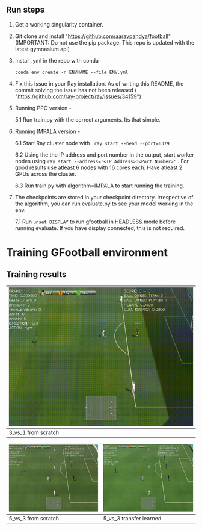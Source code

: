 
## Run steps
1. Get a working singularity container.
2. Git clone and install "https://github.com/aaravpandya/football" (IMPORTANT: Do not use the pip package. This repo is updated with the latest gymnasium api)
3. Install .yml in the repo with conda 

	   conda env create -n ENVNAME --file ENV.yml
4. Fix this issue in your Ray installation. As of writing this README, the commit solving the issue has not been released ( "https://github.com/ray-project/ray/issues/34159")
5. Running PPO version -
            
      5.1 Run train.py with the correct arguments. Its that simple.
6. Running IMPALA version - 

      6.1 Start Ray cluster node with ` ray start --head --port=6379`

      6.2 Using the the IP address and port number in the output, start worker nodes using `ray start --address='<IP Address>:<Port Number>'` . For good results use atleast 6 nodes with 16 cores each. Have atleast 2 GPUs across the cluster.

      6.3 Run train.py with algorithm=IMPALA to start running the training. 
7. The checkpoints are stored in your checkpoint directory. Irrespective of the algorithm, you can run evaluate.py to see your model working in the env. 

      7.1 Run `unset DISPLAY` to run gfootball in HEADLESS mode before running evaluate. If you have display connected, this is not required.

# Training GFootball environment



## Training results

| ![3_vs_1](https://github.com/aaravpandya/RL-GFootball/blob/master/gifs/3_v_1.gif) |  
|--|
| 3_vs_1 from scratch | 

| ![5_vs_3_scratch](https://github.com/aaravpandya/RL-GFootball/blob/master/gifs/5_v_3_scratch.gif) | ![5_vs_3_transfer](https://github.com/aaravpandya/RL-GFootball/blob/master/gifs/5_v_3_transfer.gif) |
|--|--|
| 5_vs_3 from scratch | 5_vs_3 transfer learned  |
